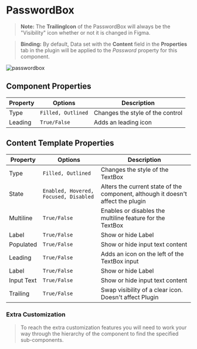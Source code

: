 # PasswordBox

> **Note:** The **TrailingIcon** of the PasswordBox will always be the "Visibility" icon whether or not it is changed in Figma.

> **Binding:** By default, Data set with the **Content** field in the **Properties** tab in the plugin will be applied to the *Password* property for this component.

![passwordbox](./images/passwordbox.png)

## Component Properties

| Property     | Options                                          | Description                                                  |
| ------------ | ------------------------------------------------ | ------------------------------------------------------------ |
| Type         | `Filled, Outlined`                               | Changes the style of the control                             |
| Leading      | `True/False`                                     | Adds an leading icon                                         | 


## Content Template Properties

| Property     | Options                                          | Description                                                  |
| ------------ | ------------------------------------------------ | ------------------------------------------------------------ |
| Type         | `Filled, Outlined`                               | Changes the style of the TextBox                            |
| State        | `Enabled, Hovered, Focused, Disabled`            | Alters the current state of the component, although it doesn't affect the plugin |
| Multiline    | `True/False`                                     | Enables or disables the multiline feature for the TextBox    |
| Label        | `True/False`                                     | Show or hide Label                                           |
| Populated    | `True/False`                                     | Show or hide input text content                              |
| Leading      | `True/False`                             | Adds an icon on the left of the TextBox input             |
| Label        | `True/False`                             | Show or hide Label                                        |
| Input Text   | `True/False`                             | Show or hide input text content                           |
| Trailing     | `True/False`                             | Swap visibility of a clear icon. Doesn't affect Plugin    |

### Extra Customization

> To reach the extra customization features you will need to work your way through the hierarchy of the component to find the specified sub-components.  